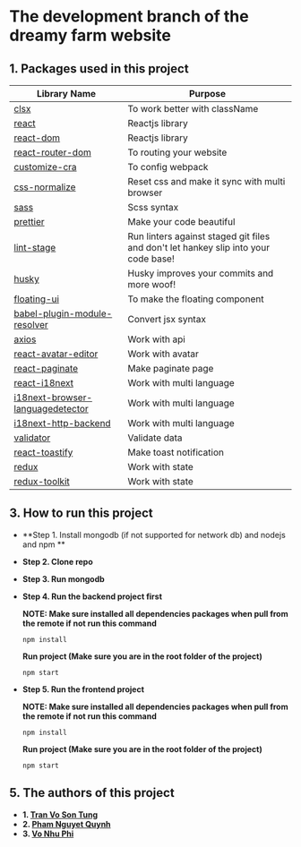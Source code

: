 # The development branch of the dreamy farm website

## 1. Packages used in this project

| Library Name                                                                                    | Purpose                                                                             |
| ----------------------------------------------------------------------------------------------- | ----------------------------------------------------------------------------------- |
| [clsx](https://www.npmjs.com/package/clsx)                                                      | To work better with className                                                       |
| [react](https://www.npmjs.com/package/react)                                                    | Reactjs library                                                                     |
| [react-dom](https://www.npmjs.com/package/react-dom)                                            | Reactjs library                                                                     |
| [react-router-dom](https://www.npmjs.com/package/react-router-dom)                              | To routing your website                                                             |
| [customize-cra](https://www.npmjs.com/package/customize-cra)                                    | To config webpack                                                                   |
| [css-normalize](https://www.npmjs.com/package/css-normalize)                                    | Reset css and make it sync with multi browser                                       |
| [sass](https://www.npmjs.com/package/sass)                                                      | Scss syntax                                                                         |
| [prettier](https://www.npmjs.com/package/prettier)                                              | Make your code beautiful                                                            |
| [lint-stage](https://github.com/okonet/lint-staged)                                             | Run linters against staged git files and don't let hankey slip into your code base! |
| [husky](https://github.com/typicode/husky)                                                      | Husky improves your commits and more woof!                                          |
| [floating-ui](https://floating-ui.com/docs/getting-started)                                     | To make the floating component                                                      |
| [babel-plugin-module-resolver](https://github.com/tleunen/babel-plugin-module-resolver)         | Convert jsx syntax                                                                  |
| [axios](https://github.com/axios/axios)                                                         | Work with api                                                                       |
| [react-avatar-editor](https://github.com/mosch/react-avatar-editor)                             | Work with avatar                                                                    |
| [react-paginate](https://github.com/AdeleD/react-paginate)                                      | Make paginate page                                                                  |
| [react-i18next](https://react.i18next.com/)                                                     | Work with multi language                                                            |
| [i18next-browser-languagedetector](https://github.com/i18next/i18next-browser-languageDetector) | Work with multi language                                                            |
| [i18next-http-backend](https://github.com/i18next/i18next-http-backend)                         | Work with multi language                                                            |
| [validator](https://github.com/validatorjs/validator.js/)                                       | Validate data                                                                       |
| [react-toastify](https://github.com/fkhadra/react-toastify)                                     | Make toast notification                                                             |
| [redux](https://redux.js.org/usage/getting-started)                                             | Work with state                                                                     |
| [redux-toolkit](https://redux-toolkit.js.org/)                                                  | Work with state                                                                     |

## 3. How to run this project

- **Step 1. Install mongodb (if not supported for network db) and nodejs and npm **

- **Step 2. Clone repo**

- **Step 3. Run mongodb**

- **Step 4. Run the backend project first**

  **NOTE: Make sure installed all dependencies packages when pull from the remote if not run this command**

  ```
  npm install
  ```

  **Run project (Make sure you are in the root folder of the project)**

  ```
  npm start
  ```

- **Step 5. Run the frontend project**

  **NOTE: Make sure installed all dependencies packages when pull from the remote if not run this command**

  ```
  npm install
  ```

  **Run project (Make sure you are in the root folder of the project)**

  ```
  npm start
  ```

## 5. The authors of this project

- **1. [Tran Vo Son Tung](https://github.com/sontungexpt)**
- **2. [Pham Nguyet Quynh](https://github.com/PhamNguyetQuynh)**
- **3. [Vo Nhu Phi](https://github.com/phifin)**

